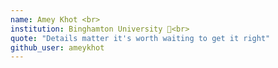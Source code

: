 ```yaml
---
name: Amey Khot <br>
institution: Binghamton University 🚩<br>
quote: "Details matter it's worth waiting to get it right"
github_user: ameykhot
---
```


